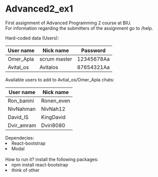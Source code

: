# Advanced2_ex1

First assignment of Advanced Programming 2 course at BIU.<br>
For information regarding the submitters of the assignment go to /help.

Hard-coded data (Users):

| **User name**     | **Nick name**     | **Password**      | 
| ------------- |-------------- |-------------- |
| Omer_Apla     | scrum master  | 12345678Aa    |
| Avital_os     | Avitalos      | 87654321Aa    |

Available users to add to Avtial_os/Omer_Apla chats:

**User name**     | **Nick name**
------------- | -------------
Ron_banini    | Ronen_even
NivNahman     | NivNah12
David_IS      | KingDavid
Dvir_amram    | Dviri8080

<div>
Dependecies:
  <li>
    React-bootstrap
  </li>
  <li>
    Modal
  </li>
</div>
 <br>
<lable>How to run it?</lable>
install the following packages:
<div>
  <li>
    npm install react-bootstrap
  </li>
  <li>
    think of other
  </li>
</div>
